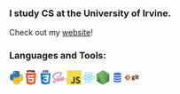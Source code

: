 
### I study CS at the University of Irvine.
Check out my [website](https://derekye.com/)!

### Languages and Tools:

<img align="left" alt="Python" width="26px" src="icons/python.png" />

<img align="left" alt="HTML5" width="26px" src="icons/html.png" />
<img align="left" alt="CSS3" width="26px" src="icons/css.png" />
<img align="left" alt="Sass" width="26px" src="icons/sass.png" />
<img align="left" alt="JavaScript" width="26px" src="icons/javascript.png" />
<img align="left" alt="React" width="26px" src="icons/react.png" />

<img align="left" alt="Node.js" width="26px" src="icons/nodejs.png" />
<img align="left" alt="SQL" width="26px" src="icons/sql.png" />
<img align="left" alt="Git" width="26px" src="icons/git.png" />


